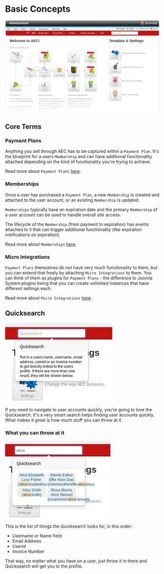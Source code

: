 # Basic Concepts

![AEC Home Screen](../../../assets/img/aec-admin-home-faded.png)

## Core Terms

### Payment Plans

Anything you sell through AEC has to be captured within a `Payment Plan`. It's the blueprint for a users `Membership` and can have additional functionality attached depending on the kind of functionality you're trying to achieve.

Read more about `Payment Plans` [here](memberships/02-payment-plans).

### Memberships

Once a user has purchased a `Payment Plan`, a new `Membership` is created and attached to the user account, or an existing `Membership` is updated.

`Memberships` typically have an expiration date and the primary `Membership` of a user account can be used to handle overall site access.

The lifecycle of the `Membership` (from payment to expiration) has events attached to it that can trigger additional functionality (like expiration notifications on expiration).

Read more about `Memberships` [here](memberships/01-memberships).

### Micro Integrations

`Payment Plans` themselves do not have very much functionality to them, but you can extend that freely by attaching `Micro Integrations` to them. You can think of them as plugins for `Payment Plans` - the difference to Joomla System plugins being that you can create unlimited instances that have different settings each.

Read more about `Micro Integrations` [here](memberships/01-memberships).

## Quicksearch

![Quicksearch](../../img/home-quicksearch.png)

If you need to navigate to user accounts quickly, you're going to love the Quicksearch. It's a very smart search helps finding user accounts quickly. What makes it great is how much stuff you can throw at it.

### What you can throw at it

![Quicksearch Results](../../img/home-quicksearch-results.png)

This is the list of things the Quicksearch looks for, in this order:

  * Username or Name field
  * Email Address
  * Userid
  * Invoice Number

That way, no matter what you have on a user, just throw it in there and Quicksearch will get you to the profile.

